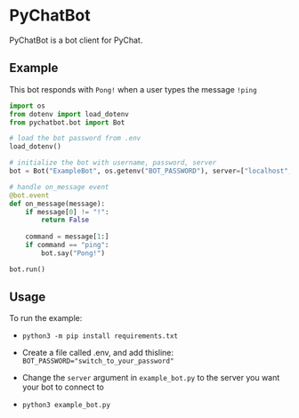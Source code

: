 # PyChatBot
PyChatBot is a bot client for PyChat.

## Example

This bot responds with `Pong!` when a user types the message `!ping`

```py
import os
from dotenv import load_dotenv
from pychatbot.bot import Bot

# load the bot password from .env
load_dotenv()

# initialize the bot with username, password, server
bot = Bot("ExampleBot", os.getenv("BOT_PASSWORD"), server=["localhost", 8888])

# handle on_message event
@bot.event
def on_message(message):
    if message[0] != "!":
        return False
    
    command = message[1:]
    if command == "ping":
        bot.say("Pong!")

bot.run()
```


## Usage
To run the example:

- `python3 -m pip install requirements.txt`

- Create a file called .env, and add thisline: `BOT_PASSWORD="switch_to_your_password"`

- Change the `server` argument in `example_bot.py` to the server you want your bot to connect to

- `python3 example_bot.py`

